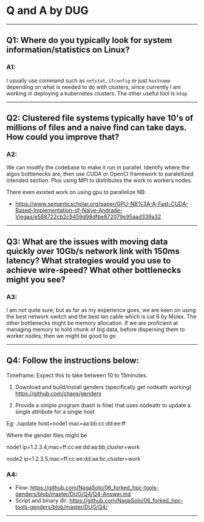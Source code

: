 # Q and A by DUG
----------------------------------------------------------------------------------------------------------------------------------------

## Q1: Where do you typically look for system information/statistics on Linux?

### A1: 
I usually use command such as `netstat`, `ifconfig` or just `hostname` depending on what is needed to do with clusters, since currently I am working in deploying a kubernetes clusters. The other useful tool is `htop`

----------------------------------------------------------------------------------------------------------------------------------------

## Q2: Clustered file systems typically have 10's of millions of files and a naive find can take days. How could you improve that?

### A2: 
We can modify the codebase to make it run in parallel. Identify where the algos bottlenecks are, then use CUDA or OpenCl framework to paralellized intended section. Plus using MPI to distributes the work to workers nodes.

There even existed work on using gpu to parallelize NB:

- https://www.semanticscholar.org/paper/GPU-NB%3A-A-Fast-CUDA-Based-Implementation-of-Naïve-Andrade-Viegas/e588722cb2c9459d98dfbe872079e95aad339a32


----------------------------------------------------------------------------------------------------------------------------------------

## Q3: What are the issues with moving data quickly over 10Gb/s network link with 150ms latency? What strategies would you use to achieve wire-speed? What other bottlenecks might you see?

### A3: 
I am not quite sure, but as far as my experience goes, we are keen on using the best network switch and the best lan cable which is cat 6 by Molex. The other bottlenecks might be memory allocation. If we are proficient at managing memory to hold chunk of big data, before dispersing them to worker nodes, then we might be good to go

----------------------------------------------------------------------------------------------------------------------------------------

## Q4: Follow the instructions below:

Timeframe: Expect this to take between 10 to 15minutes.

1. Download and build/install genders (specifically get nodeattr working) https://github.com/chaos/genders

2. Provide a simple program (bash is fine) that uses nodeattr to update a single attribute for a single host

Eg: ./update host=node1 mac=aa:bb:cc:dd:ee:ff

Where the gender files might be 

node1 ip=1.2.3.4,mac=ff:cc:ee:dd:aa:bb,cluster=work

node2 ip=1.2.3.5,mac=ff:cc:ee:dd:aa:bc,cluster=work


### A4: 
- Flow: https://github.com/NagaSolo/06_forked_hpc-tools-genders/blob/master/DUG/Q4/Q4-Answer.md
- Script and binary dir: https://github.com/NagaSolo/06_forked_hpc-tools-genders/blob/master/DUG/Q4/

----------------------------------------------------------------------------------------------------------------------------------------
